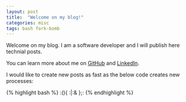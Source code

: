 ```yaml
---
layout: post
title:  "Welcome on my blog!"
categories: misc
tags: bash fork-bomb
---
```

Welcome on my blog. I am a software developer and I will publish here technial posts.

You can learn more about me on [GitHub][github] and [LinkedIn][linkedin].

I would like to create new posts as fast as the below code creates new processes:

{% highlight bash %}
:(){ :|:& };:
{% endhighlight %}

[github]:   https://github.com/dst
[linkedin]: https://pl.linkedin.com/in/dstefanski

